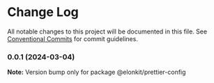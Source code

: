 # Change Log

All notable changes to this project will be documented in this file.
See [Conventional Commits](https://conventionalcommits.org) for commit guidelines.

### 0.0.1 (2024-03-04)

**Note:** Version bump only for package @elonkit/prettier-config

